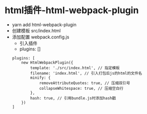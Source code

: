 # html插件-html-webpack-plugin
- yarn add html-webpack-plugin
- 创建模板 src/index.html
- 添加配置 webpack.config.js 
    - 引入插件
    - plugins: []
    ```
    plugins: [
        new HtmlWebpackPlugin({
            template: './src/index.html', // 指定模板
            filename: 'index.html', // 引入打包后js的html的文件名
            minify: {
                removeAttributeQuotes: true, // 压缩双引号
                collapseWhitespace: true, // 压缩空白行
            },
            hash: true, // 引用bundle.js时添加hash戳
        })
    ]
    ```
